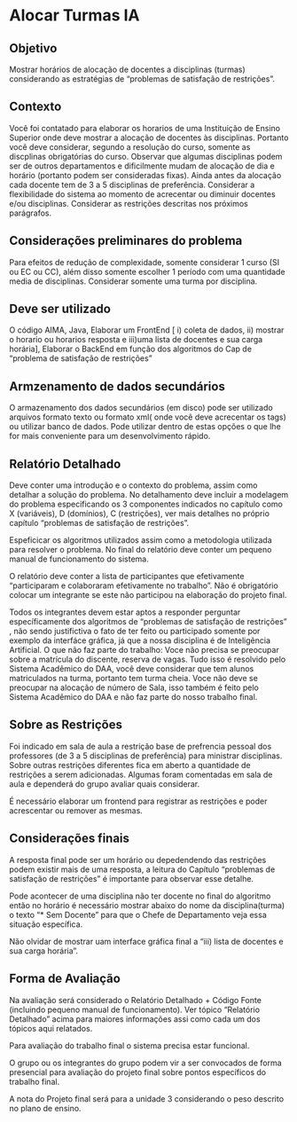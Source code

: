 # Alocar Turmas IA

## Objetivo
Mostrar horários de alocação de docentes a disciplinas (turmas) considerando as estratégias
de “problemas de satisfação de restrições”.

## Contexto
Você foi contatado para elaborar os horarios de uma Instituição de Ensino Superior onde
deve mostrar a alocação de docentes às disciplinas. Portanto você deve considerar, segundo a resolução
do curso, somente as discplinas obrigatórias do curso. Observar que algumas disciplinas podem ser de
outros departamentos e dificilmente mudam de alocação de dia e horário (portanto podem ser
consideradas fixas). Ainda antes da alocação cada docente tem de 3 a 5 disciplinas de preferência.
Considerar a flexibilidade do sistema ao momento de acrecentar ou diminuir docentes e/ou disciplinas.
Considerar as restrições descritas nos próximos parágrafos.

## Considerações preliminares do problema
Para efeitos de redução de complexidade, somente
considerar 1 curso (SI ou EC ou CC), além disso somente escolher 1 período com uma quantidade
media de disciplinas. Considerar somente uma turma por disciplina.

## Deve ser utilizado
O código AIMA, Java, Elaborar um FrontEnd [ i) coleta de dados, ii) mostrar o
horario ou horarios resposta e iii)uma lista de docentes e sua carga horária], Elaborar o BackEnd em
função dos algoritmos do Cap de “problema de satisfação de restrições”

## Armzenamento de dados secundários
O armazenamento dos dados secundários (em disco) pode ser
utilizado arquivos formato texto ou formato xml( onde você deve acrecentar os tags) ou utilizar banco
de dados. Pode utilizar dentro de estas opções o que lhe for mais conveniente para um desenvolvimento
rápido.

## Relatório Detalhado
Deve conter uma introdução e o contexto do problema, assim como detalhar a
solução do problema. No detalhamento deve incluir a modelagem do problema especificando os 3
componentes indicados no capítulo como X (variáveis), D (domínios), C (restrições), ver mais detalhes
no próprio capítulo “problemas de satisfação de restrições”.

Espeficicar os algoritmos utilizados assim como a metodologia utilizada para resolver o problema. No
final do relatório deve conter um pequeno manual de funcionamento do sistema.

O relatório deve conter a lista de participantes que efetivamente “participaram e colaboraram
efetivamente no trabalho”. Não é obrigatório colocar um integrante se este não participou na
elaboração do projeto final.

Todos os integrantes devem estar aptos a responder perguntar específicamente dos algoritmos de
“problemas de satisfação de restrições” , não sendo justifictiva o fato de ter feito ou participado
somente por exemplo da interfáce gráfica, já que a nossa disciplina é de Inteligência Artificial.
O que não faz parte do trabalho: Voce não precisa se preocupar sobre a matrícula do discente,
reserva de vagas. Tudo isso é resolvido pelo Sistema Acadêmico do DAA, você deve considerar que
tem alunos matriculados na turma, portanto tem turma cheia. Voce não deve se preocupar na alocação
de número de Sala, isso também é feito pelo Sistema Acadêmico do DAA e não faz parte do nosso
trabalho final.

## Sobre as Restrições
Foi indicado em sala de aula a restrição base de prefrencia pessoal dos
professores (de 3 a 5 disciplinas de preferência) para ministrar disciplinas. Sobre outras restrições
diferentes fica em aberto a quantidade de restrições a serem adicionadas. Algumas foram comentadas
em sala de aula e dependerá do grupo avaliar quais considerar.

É necessário elaborar um frontend para registrar as restrições e poder acrescentar ou remover as
mesmas.

## Considerações finais
A resposta final pode ser um horário ou depedendendo das restrições podem
existir mais de uma resposta, a leitura do Capítulo “problemas de satisfação de restrições” é importante
para observar esse detalhe.

Pode acontecer de uma disciplina não ter docente no final do algoritmo então no horário é necessário
mostrar abaixo do nome da disciplina(turma) o texto “* Sem Docente” para que o Chefe de
Departamento veja essa situação específica.

Não olvidar de mostrar uam interface gráfica final a “iii) lista de docentes e sua carga horária”.

## Forma de Avaliação

Na avaliação será considerado o Relatório Detalhado + Código Fonte (incluindo pequeno manual de
funcionamento). Ver tópico “Relatório Detalhado” acima para maiores informações assi como cada um
dos tópicos aqui relatados.

Para avaliação do trabalho final o sistema precisa estar funcional.

O grupo ou os integrantes do grupo podem vir a ser convocados de forma presencial para avaliação do
projeto final sobre pontos específicos do trabalho final.

A nota do Projeto final será para a unidade 3 considerando o peso descrito no plano de ensino.
